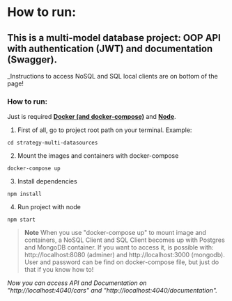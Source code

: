 # How to run:

## This is a multi-model database project: OOP API with authentication (JWT) and documentation (Swagger).

_Instructions to access NoSQL and SQL local clients are on bottom of the page!

### How to run:

Just is required <a href="https://www.docker.com/"><strong>Docker (and docker-compose)</strong></a> and <a href="https://nodejs.org/en/download"><strong>Node</strong></a>.

1. First of all, go to project root path on your terminal. Example:
```
cd strategy-multi-datasources
```

2. Mount the images and containers with docker-compose
```
docker-compose up
```

3. Install dependencies
```
npm install
```

4. Run project with node
```
npm start
```

> **Note**
> When you use "docker-compose up" to mount image and containers, a NoSQL Client and SQL Client becomes up with Postgres and MongoDB container.
> If you want to access it, is possible with: http://localhost:8080 (adminer) and http://localhost:3000 (mongodb). User and password can be find on docker-compose file, but just do that if you know how to!
> </br>

_Now you can access API and Documentation on "http://localhost:4040/cars" and "http://localhost:4040/documentation"._

